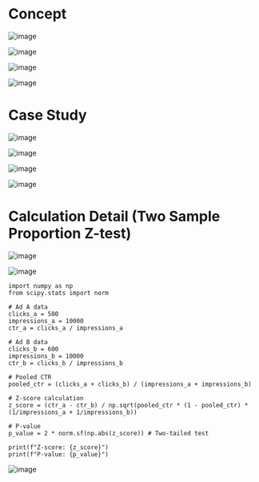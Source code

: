 # Concept

![image](https://github.com/yangshiteng/Data-Science-Learning-Path/assets/60442877/ba087679-1116-4e0e-8772-d246e770ddca)

![image](https://github.com/yangshiteng/Data-Science-Learning-Path/assets/60442877/d9af14a0-92cb-4014-8f05-90cb9f251a6a)

![image](https://github.com/yangshiteng/Data-Science-Learning-Path/assets/60442877/c1e6b293-6ad1-4204-bcca-6f07819a7d5c)

![image](https://github.com/yangshiteng/Data-Science-Learning-Path/assets/60442877/ae2fa293-7de6-4ee6-95e1-08e03d1c46d6)

# Case Study

![image](https://github.com/yangshiteng/Data-Science-Learning-Path/assets/60442877/34bd89be-fbf4-4f52-af01-a6321c32e49d)

![image](https://github.com/yangshiteng/Data-Science-Learning-Path/assets/60442877/e6573399-7952-4599-875e-104d68bd3280)

![image](https://github.com/yangshiteng/Data-Science-Learning-Path/assets/60442877/f1d1ea5b-f1d4-48fa-81a5-17eb6f88ba29)

![image](https://github.com/yangshiteng/Data-Science-Learning-Path/assets/60442877/85a2ac7b-e0bb-4fc4-b801-abecbf11b610)

# Calculation Detail (Two Sample Proportion Z-test)

![image](https://github.com/yangshiteng/Data-Science-Learning-Path/assets/60442877/5a256d11-6fa8-4dcd-8b2c-793fff8b4891)

![image](https://github.com/yangshiteng/Data-Science-Learning-Path/assets/60442877/b87d615a-bb8b-47ff-a3d7-da73fd9b8408)

    import numpy as np
    from scipy.stats import norm
    
    # Ad A data
    clicks_a = 500
    impressions_a = 10000
    ctr_a = clicks_a / impressions_a
    
    # Ad B data
    clicks_b = 600
    impressions_b = 10000
    ctr_b = clicks_b / impressions_b
    
    # Pooled CTR
    pooled_ctr = (clicks_a + clicks_b) / (impressions_a + impressions_b)
    
    # Z-score calculation
    z_score = (ctr_a - ctr_b) / np.sqrt(pooled_ctr * (1 - pooled_ctr) * (1/impressions_a + 1/impressions_b))
    
    # P-value
    p_value = 2 * norm.sf(np.abs(z_score)) # Two-tailed test
    
    print(f"Z-score: {z_score}")
    print(f"P-value: {p_value}")

![image](https://github.com/yangshiteng/Data-Science-Learning-Path/assets/60442877/80813ff1-6fac-4464-8707-d56fc7b911d4)
